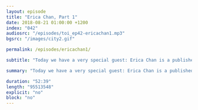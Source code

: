 ```yaml
---
layout: episode
title: "Erica Chan, Part 1"
date: 2018-08-21 01:00:00 +1200
index: "042"
audiosrc: "/episodes/toi_ep42-ericachan1.mp3"
bgsrc: "/images/city2.gif"

permalink: /episodes/ericachan1/

subtitle: "Today we have a very special guest: Erica Chan is a published science fiction author, a lawyer, and someone who delivers such great chats we had to break this episode up into parts. For our frist part we hear about her story: how she started writing and how she became a lawyer. We touch on laws around techonolgy, data privacy, corporate morality, dystopian fiction, representation, technology as a tool for empathy, and more! Enjoy :)"

summary: "Today we have a very special guest: Erica Chan is a published science fiction author, a lawyer, and someone who delivers such great chats we had to break this episode up into parts. For our frist part we hear about her story: how she started writing and how she became a lawyer. We touch on laws around techonolgy, data privacy, corporate morality, dystopian fiction, representation, technology as a tool for empathy, and more! Enjoy :)"

duration: "52:39"
length: "95513548"
explicit: "no"
block: "no" 
---
```

